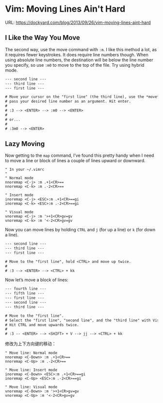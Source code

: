 # Vim: Moving Lines Ain't Hard

URL: https://dockyard.com/blog/2013/09/26/vim-moving-lines-aint-hard

## I Like the Way You Move

The second way, use the move command with `:m`. I like this method a lot, as it requires fewer keystrokes. It does require line numbers though. When using absolute line numbers, the destination will be below the line number you specify, so use `:m0` to move to the top of the file. Try using hybrid mode.

```txt
--- second line ---
--- third line ---
--- first line ---

# Move your cursor on the "first line" (the third line), use the *move* command and
# pass your desired line number as an argument. Hit enter.
#
# :3 --> <ENTER> --> :m0 --> <ENTER>
#
# or...
#
# :3m0 --> <ENTER>
```

## Lazy Moving

Now getting to the `map` command, I’ve found this pretty handy when I need to move a line or block of lines a couple of lines upward or downward.

```vim
" In your ~/.vimrc
"
" Normal mode
nnoremap <C-j> :m .+1<CR>==
nnoremap <C-k> :m .-2<CR>==

" Insert mode
inoremap <C-j> <ESC>:m .+1<CR>==gi
inoremap <C-k> <ESC>:m .-2<CR>==gi

" Visual mode
vnoremap <C-j> :m '>+1<CR>gv=gv
vnoremap <C-k> :m '<-2<CR>gv=gv
```

Now you can move lines by holding `CTRL` and `j` (for up a line) or `k` (for down a line).

```txt
--- second line ---
--- third line ---
--- first line ---

# Move to the "first line", hold <CTRL> and move up twice.
#
# :3 --> <ENTER> --> <CTRL> + kk
```

Now let’s move a block of lines:

```txt
--- fourth line ---
--- fifth line ---
--- first line ---
--- second line ---
--- third line ---

# Move to the "first line".
# Select the "first line", "second line", and the "third line" with Visual mode.
# Hit CTRL and move upwards twice.
#
# :3 -- <ENTER> --> <SHIFT> + V --> jj --> <CTRL> + kk
```

修改为上下方向键的移动：

```vim
" Move line: Normal mode
nnoremap <C-Down> :m .+1<CR>==
nnoremap <C-Up> :m .-2<CR>==

" Move line: Insert mode
inoremap <C-Down> <ESC>:m .+1<CR>==gi
inoremap <C-Up> <ESC>:m .-2<CR>==gi

" Move line: Visual mode
vnoremap <C-Down> :m '>+1<CR>gv=gv
vnoremap <C-Up> :m '<-2<CR>gv=gv
```

